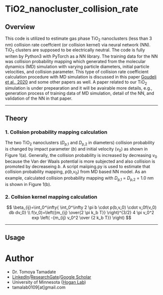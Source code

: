 # TiO2_nanocluster_collision_rate
## Overview
This code is utilized to estimate gas phase TiO<sub>2</sub> nanoclusters (less than 3 nm) collision rate coeffcient (or collision kernel) via neural network (NN).  TiO<sub>2</sub> clusters are supposed to be electrically neutral.  The code is fully writen by Python3 with PyTorch as a NN library. The training data for the NN was collision probability mapping which generated from the molecular dynamics (MD) simulation with varying particle diameters, initial particle velocities, and collision parameter.  This type of collision rate coefficient calculation procedure with MD simulation is discussed in this paper [Goudeli et al., 2020](https://www.sciencedirect.com/science/article/pii/S0021850220300471?via%3Dihub) and some other papers as well.  A paper related to our TiO<sub>2</sub> simulation is under prepearation and it will be avairable more details, e.g., generation process of training data of MD simulation, detail of the NN, and validation of the NN in that paper.
***
## Theory
### 1. Collsion probability mapping calculation
The two TiO<sub>2</sub> nanoclusters (*D*<sub>p,1</sub> and *D*<sub>p,2</sub> in diameters) collision probability is changed by impact parameter (*b*) and initial velocity (*v*<sub>0</sub>) as shown in Figure 1(a).  Generally, the collision probability is increased by decreasing *v*<sub>0</sub> because the Van der Waals potential is more subjected and also collision is promoted by decreaseing *b*.  A script maiiping.py is used to estimate that collision probability mapping, *p*(*b*,*v*<sub>0</sub>) from MD based NN model.  As an example, calculated collision probability mapping with *D*<sub>p,1</sub> = *D*<sub>p,2</sub> = 1.0 nm is shown in Figure 1(b).
### 2. Collsion kernel mapping calculation
$$
\beta_{ij}=\int_0^\infty{ \int_0^\infty 2 \pi b \cdot p(b,v_0) \cdot v_0f(v_0) db dv_0}   \\
f(v_0)=\left({m_{ij} \over{2 \pi k_b T}} \right)^{3/2} 4 \pi v_0^2 exp \left( -{m_{ij} v_0^2 \over {2 k_b T}} \right)
$$
***
## Usage



# Author
* Dr. Tomoya Tamadate
* [LinkedIn](https://www.linkedin.com/in/tomoya-tamadate-953673142/)/[ResearchGate](https://www.researchgate.net/profile/Tomoya-Tamadate)/[Google Scholar](https://scholar.google.com/citations?user=XXSOgXwAAAAJ&hl=ja)
* University of Minnesota ([Hogan Lab](https://hoganlab.umn.edu/))
* tamalab0109[at]gmail.com
